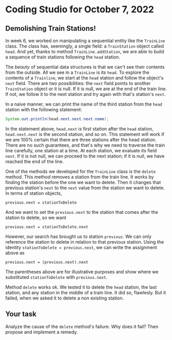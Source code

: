 # Coding Studio for October 7, 2022

## Demolishing Train Stations!

In week 6, we worked on manipulating a sequential entity like the ``TrainLine`` class. The class has, seemingly, a single field: a ``TrainStation`` object called ``head``. And yet, thanks to method ``TrainLine.addStation``, we are able to build a sequence of train stations following the ``head`` station.

The *beauty* of sequential data structures is that we can't see their contents from the outside. All we see in a ``TrainLine`` is its ``head``. To explore the contents of a ``Trainline``, we start at the ``head`` station and follow the object's ``next`` field. There are two possibilities: the ``next`` field points to another ``TrainStation`` object or it is null. If it is null, we are at the end of the train line. If not, we follow it to the next station and try again with that's station's ``next``.

In a naive manner, we can print the name of the third station from the ``head`` station with the following statement:

```java
System.out.println(head.next.next.next.name);
```

In the statement above, ``head.next`` is first station after the ``head`` station, ``head.next.next`` is the second station, and so on. This statement will work if we are 100% certain that there are three stations after the head station. There are no such guarantees, and that's why we need to traverse the train line carefully, one station at a time. At each station, we evaluate its field ``next``. If it is not null, we can proceed to the next station; if it is null, we have reached the end of the line.

One of the methods we developed for the ``TrainLine`` class is the ``delete`` method. This method removes a station from the train line. It works by finding the station before the one we want to delete. Then it changes that previous station's ``next`` to the ``next`` value from the station we want to delete. In terms of station objects,

``
previous.next = stationToDelete
``

And we want to set the ``previous.next`` to the station that comes after the station to delete, so we want

``previous.next = stationToDelete.next``

However, our search has brought us to station ``previous``. We can only reference the station to delete in relation to that previous station. Using the identity ``stationToDelete = previous.next``, we can write the assignment above as

``
previous.next = (previous.next).next
``

The parentheses above are for illustrative purposes and show where we substituted ``stationToDelete`` with ``previous.next``.

Method ``delete`` works ok. We tested it to delete the ``head`` station, the last station, and any station in the middle of a train line. It did so, flawlesly. But it failed, when we asked it to delete a non existing station.

## Your task

Analyze the cause of the ``delete`` method's failure. Why does it fail? Then propose and implement a remedy.